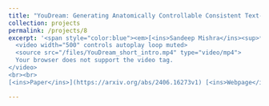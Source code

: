 ```yaml
---
title: "YouDream: Generating Anatomically Controllable Consistent Text-to-3D Animals"
collection: projects
permalink: /projects/8
excerpt: '<span style="color:blue"><em>[<ins>Sandeep Mishra</ins><sup>*</sup>](https://sandeep-sm.github.io/)</em></span>, <span style="color:blue"><em>[Oindrila Saha<sup>*</sup>](https://oindrilasaha.github.io/)</em></span> , <span style="color:blue"><em>[Alan C. Bovik](https://www.ece.utexas.edu/people/faculty/alan-bovik)</em></span> <br> In Proceedings of Neural Information Processing Systems 2024 <br> <br>
  <video width="500" controls autoplay loop muted>
  <source src="/files/YouDream_short_intro.mp4" type="video/mp4">
  Your browser does not support the video tag.
</video>
<br><br>
[<ins>Paper</ins>](https://arxiv.org/abs/2406.16273v1) [<ins>Webpage</ins>](https://youdream3d.github.io/) [<ins>Code (to be released soon)</ins>](https://github.com/YouDream3D/YouDream/)'

---
```

